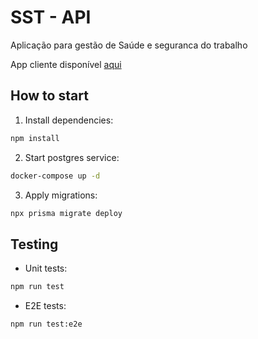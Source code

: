 # SST - API

Aplicação para gestão de Saúde e seguranca do trabalho

App cliente disponível [aqui](https://github.com/silvestr3/sst-web)

## How to start
1. Install dependencies:
```bash
npm install
```
2. Start postgres service:
```bash
docker-compose up -d
```
3. Apply migrations:
```bash
npx prisma migrate deploy
```

## Testing

- Unit tests:
```bash
npm run test
```

- E2E tests:

```bash
npm run test:e2e
```
